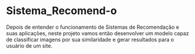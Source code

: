 # Sistema_Recomend-o
Depois de entender o funcionamento de Sistemas de Recomendação e suas aplicações, neste projeto vamos então desenvolver um modelo capaz de classificar imagens por sua similaridade e gerar resultados para o usuário de um site.
